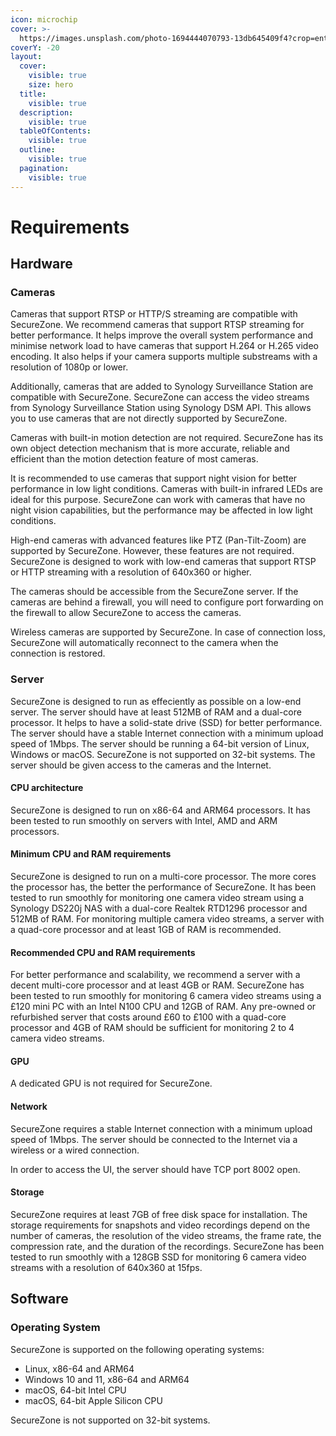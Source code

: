 ```yaml
---
icon: microchip
cover: >-
  https://images.unsplash.com/photo-1694444070793-13db645409f4?crop=entropy&cs=srgb&fm=jpg&ixid=M3wxOTcwMjR8MHwxfHNlYXJjaHwxMHx8Y29tcHV0ZXIlMjBoYXJkd2FyZXxlbnwwfHx8fDE3MzE2Nzg3NTJ8MA&ixlib=rb-4.0.3&q=85
coverY: -20
layout:
  cover:
    visible: true
    size: hero
  title:
    visible: true
  description:
    visible: true
  tableOfContents:
    visible: true
  outline:
    visible: true
  pagination:
    visible: true
---
```


# Requirements

## Hardware

### Cameras

Cameras that support RTSP or HTTP/S streaming are compatible with SecureZone. We recommend cameras that support RTSP streaming for better performance. It helps improve the overall system performance and minimise network load to have cameras that support H.264 or H.265 video encoding. It also helps if your camera supports multiple substreams with a resolution of 1080p or lower.

Additionally, cameras that are added to Synology Surveillance Station are compatible with SecureZone. SecureZone can access the video streams from Synology Surveillance Station using Synology DSM API. This allows you to use cameras that are not directly supported by SecureZone.

Cameras with built-in motion detection are not required. SecureZone has its own object detection mechanism that is more accurate, reliable and efficient than the motion detection feature of most cameras.

It is recommended to use cameras that support night vision for better performance in low light conditions. Cameras with built-in infrared LEDs are ideal for this purpose. SecureZone can work with cameras that have no night vision capabilities, but the performance may be affected in low light conditions.

High-end cameras with advanced features like PTZ (Pan-Tilt-Zoom) are supported by SecureZone. However, these features are not required. SecureZone is designed to work with low-end cameras that support RTSP or HTTP streaming with a resolution of 640x360 or higher.

The cameras should be accessible from the SecureZone server. If the cameras are behind a firewall, you will need to configure port forwarding on the firewall to allow SecureZone to access the cameras.

Wireless cameras are supported by SecureZone. In case of connection loss, SecureZone will automatically reconnect to the camera when the connection is restored.

### Server

SecureZone is designed to run as effeciently as possible on a low-end server. The server should have at least 512MB of RAM and a dual-core processor. It helps to have a solid-state drive (SSD) for better performance. The server should have a stable Internet connection with a minimum upload speed of 1Mbps. The server should be running a 64-bit version of Linux, Windows or macOS. SecureZone is not supported on 32-bit systems. The server should be given access to the cameras and the Internet.

#### CPU architecture

SecureZone is designed to run on x86-64 and ARM64 processors. It has been tested to run smoothly on servers with Intel, AMD and ARM processors.

#### Minimum CPU and RAM requirements

SecureZone is designed to run on a multi-core processor. The more cores the processor has, the better the performance of SecureZone. It has been tested to run smoothly for monitoring one camera video stream using a Synology DS220j NAS with a dual-core Realtek RTD1296 processor and 512MB of RAM. For monitoring multiple camera video streams, a server with a quad-core processor and at least 1GB of RAM is recommended.

#### Recommended CPU and RAM requirements

For better performance and scalability, we recommend a server with a decent multi-core processor and at least 4GB or RAM. SecureZone has been tested to run smoothly for monitoring 6 camera video streams using a £120 mini PC with an Intel N100 CPU and 12GB of RAM. Any pre-owned or refurbished server that costs around £60 to £100 with a quad-core processor and 4GB of RAM should be sufficient for monitoring 2 to 4 camera video streams.

#### GPU

A dedicated GPU is not required for SecureZone.

#### Network

SecureZone requires a stable Internet connection with a minimum upload speed of 1Mbps. The server should be connected to the Internet via a wireless or a wired connection.

In order to access the UI, the server should have TCP port 8002 open.

#### Storage

SecureZone requires at least 7GB of free disk space for installation. The storage requirements for snapshots and video recordings depend on the number of cameras, the resolution of the video streams, the frame rate, the compression rate, and the duration of the recordings. SecureZone has been tested to run smoothly with a 128GB SSD for monitoring 6 camera video streams with a resolution of 640x360 at 15fps.

## Software

### Operating System

SecureZone is supported on the following operating systems:

* Linux, x86-64 and ARM64
* Windows 10 and 11, x86-64 and ARM64
* macOS, 64-bit Intel CPU
* macOS, 64-bit Apple Silicon CPU

SecureZone is not supported on 32-bit systems.
